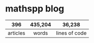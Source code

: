 # mathspp blog

<table class="stats-table">
    <thead>
        <tr>
            <th style="text-align: center;">396</th>
            <th style="text-align: center;">435,204</th>
            <th style="text-align: center;">36,238</th>
        </tr>
    </thead>
    <tbody>
        <tr>
            <td style="text-align: center;">articles</td>
            <td style="text-align: center;">words</td>
            <td style="text-align: center;">lines of code</td>
        </tr>
    </tbody>
</table>
